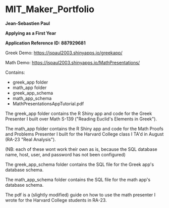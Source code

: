 # MIT_Maker_Portfolio

**Jean-Sebastien Paul**

**Applying as a First Year**

**Application Reference ID: 887929681**

Greek Demo: https://jspaul2003.shinyapps.io/greekapp/

Math Demo: https://jspaul2003.shinyapps.io/MathPresentations/

Contains:

- greek_app folder
- math_app folder
- greek_app_schema
- math_app_schema
- MathPresentationsAppTutorial.pdf

The greek_app folder contains the R Shiny app and code for the Greek Presenter I built over Math S-139 ("Reading Euclid's Elements in Greek").

The math_app folder contains the R Shiny app and code for the Math Proofs and Problems Presenter I built for the Harvard College class I TA'd in August (RA-23 "Real Analysis").

(NB: each of these wont work their own as is, because the SQL database name, host, user, and password has not been configured)

The greek_app_schema folder contains the SQL file for the Greek app's database schema.

The math_app_schema folder contains the SQL file for the math app's database schema.

The pdf is a (slightly modified) guide on how to use the math presenter I wrote for the Harvard College students in RA-23.





